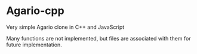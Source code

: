 # Agario-cpp

Very simple Agario clone in C++ and JavaScript

Many functions are not implemented, but files are associated with them for future implementation.
